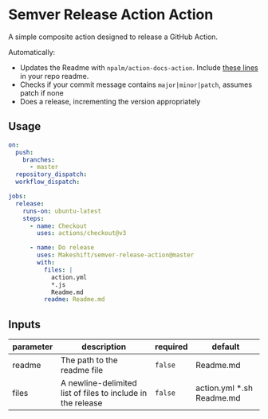 # Semver Release Action Action

A simple composite action designed to release a GitHub Action.

Automatically:
- Updates the Readme with `npalm/action-docs-action`. Include [these lines](https://github.com/npalm/action-docs#tldr) in your repo readme.
- Checks if your commit message contains `major|minor|patch`, assumes patch if none
- Does a release, incrementing the version appropriately

## Usage

```yaml
on:
  push:
    branches:
      - master
  repository_dispatch:
  workflow_dispatch:

jobs:
  release:
    runs-on: ubuntu-latest
    steps:
      - name: Checkout
        uses: actions/checkout@v3

      - name: Do release
        uses: Makeshift/semver-release-action@master
        with:
          files: |
            action.yml
            *.js
            Readme.md
          readme: Readme.md

```

<!-- action-docs-inputs -->
## Inputs

| parameter | description | required | default |
| --- | --- | --- | --- |
| readme | The path to the readme file | `false` | Readme.md |
| files | A newline-delimited list of files to include in the release | `false` | action.yml *.sh Readme.md  |
<!-- action-docs-inputs -->

<!-- action-docs-outputs -->

<!-- action-docs-outputs -->
